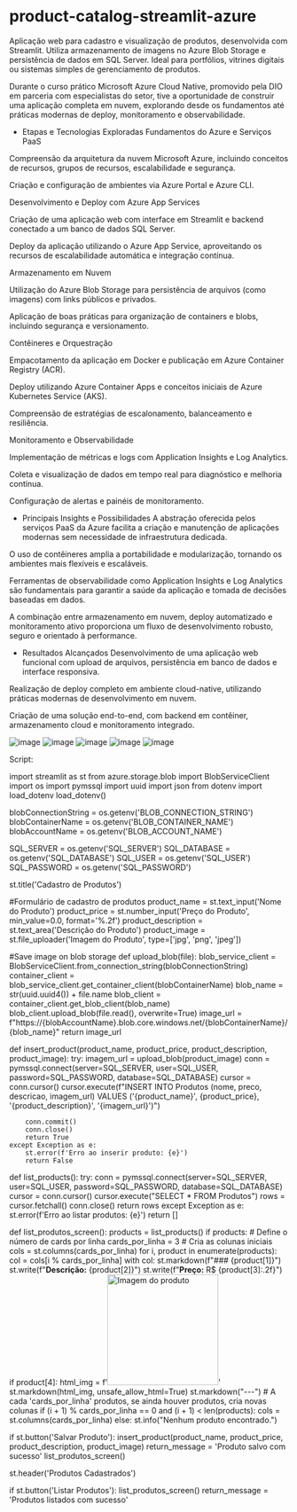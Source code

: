 # product-catalog-streamlit-azure
Aplicação web para cadastro e visualização de produtos, desenvolvida com Streamlit. Utiliza armazenamento de imagens no Azure Blob Storage e persistência de dados em SQL Server. Ideal para portfólios, vitrines digitais ou sistemas simples de gerenciamento de produtos.

Durante o curso prático Microsoft Azure Cloud Native, promovido pela DIO em parceria com especialistas do setor, tive a oportunidade de construir uma aplicação completa em nuvem, explorando desde os fundamentos até práticas modernas de deploy, monitoramento e observabilidade.

- Etapas e Tecnologias Exploradas
Fundamentos do Azure e Serviços PaaS

Compreensão da arquitetura da nuvem Microsoft Azure, incluindo conceitos de recursos, grupos de recursos, escalabilidade e segurança.

Criação e configuração de ambientes via Azure Portal e Azure CLI.

Desenvolvimento e Deploy com Azure App Services

Criação de uma aplicação web com interface em Streamlit e backend conectado a um banco de dados SQL Server.

Deploy da aplicação utilizando o Azure App Service, aproveitando os recursos de escalabilidade automática e integração contínua.

Armazenamento em Nuvem

Utilização do Azure Blob Storage para persistência de arquivos (como imagens) com links públicos e privados.

Aplicação de boas práticas para organização de containers e blobs, incluindo segurança e versionamento.

Contêineres e Orquestração

Empacotamento da aplicação em Docker e publicação em Azure Container Registry (ACR).

Deploy utilizando Azure Container Apps e conceitos iniciais de Azure Kubernetes Service (AKS).

Compreensão de estratégias de escalonamento, balanceamento e resiliência.

Monitoramento e Observabilidade

Implementação de métricas e logs com Application Insights e Log Analytics.

Coleta e visualização de dados em tempo real para diagnóstico e melhoria contínua.

Configuração de alertas e painéis de monitoramento.

- Principais Insights e Possibilidades
A abstração oferecida pelos serviços PaaS da Azure facilita a criação e manutenção de aplicações modernas sem necessidade de infraestrutura dedicada.

O uso de contêineres amplia a portabilidade e modularização, tornando os ambientes mais flexíveis e escaláveis.

Ferramentas de observabilidade como Application Insights e Log Analytics são fundamentais para garantir a saúde da aplicação e tomada de decisões baseadas em dados.

A combinação entre armazenamento em nuvem, deploy automatizado e monitoramento ativo proporciona um fluxo de desenvolvimento robusto, seguro e orientado à performance.

- Resultados Alcançados
Desenvolvimento de uma aplicação web funcional com upload de arquivos, persistência em banco de dados e interface responsiva.

Realização de deploy completo em ambiente cloud-native, utilizando práticas modernas de desenvolvimento em nuvem.

Criação de uma solução end-to-end, com backend em contêiner, armazenamento cloud e monitoramento integrado.

![image](https://github.com/user-attachments/assets/2b8cbddb-bf21-4c1b-a538-d48fe6ae2261)
![image](https://github.com/user-attachments/assets/8277413d-cef5-44e4-9699-059067ebad0a)
![image](https://github.com/user-attachments/assets/2f9ef683-a226-451c-b7b7-83fee108aa15)
![image](https://github.com/user-attachments/assets/4001cea0-8e47-4f1d-bf9f-5b721bd662d5)
![image](https://github.com/user-attachments/assets/b08d1a86-2703-438b-ad04-9b47cb8942a5)

Script:

import streamlit as st
from azure.storage.blob import BlobServiceClient
import os
import pymssql
import uuid
import json
from dotenv import load_dotenv
load_dotenv()

blobConnectionString = os.getenv('BLOB_CONNECTION_STRING')
blobContainerName = os.getenv('BLOB_CONTAINER_NAME')
blobAccountName = os.getenv('BLOB_ACCOUNT_NAME')

SQL_SERVER = os.getenv('SQL_SERVER')
SQL_DATABASE = os.getenv('SQL_DATABASE')
SQL_USER = os.getenv('SQL_USER')
SQL_PASSWORD = os.getenv('SQL_PASSWORD')

st.title('Cadastro de Produtos')

#Formulário de cadastro de produtos
product_name = st.text_input('Nome do Produto')
product_price = st.number_input('Preço do Produto', min_value=0.0, format='%.2f')
product_description = st.text_area('Descrição do Produto')
product_image = st.file_uploader('Imagem do Produto', type=['jpg', 'png', 'jpeg'])

#Save image on blob storage
def upload_blob(file):
    blob_service_client = BlobServiceClient.from_connection_string(blobConnectionString)
    container_client = blob_service_client.get_container_client(blobContainerName)
    blob_name = str(uuid.uuid4()) + file.name
    blob_client = container_client.get_blob_client(blob_name)
    blob_client.upload_blob(file.read(), overwrite=True)
    image_url = f"https://{blobAccountName}.blob.core.windows.net/{blobContainerName}/{blob_name}"
    return image_url

def insert_product(product_name, product_price, product_description, product_image):
    try:
        imagem_url = upload_blob(product_image)
        conn = pymssql.connect(server=SQL_SERVER, user=SQL_USER, password=SQL_PASSWORD, database=SQL_DATABASE)
        cursor = conn.cursor()
        cursor.execute(f"INSERT INTO Produtos (nome, preco, descricao, imagem_url) VALUES ('{product_name}', {product_price}, '{product_description}', '{imagem_url}')")

        conn.commit()
        conn.close()
        return True
    except Exception as e:
        st.error(f'Erro ao inserir produto: {e}')
        return False

def list_products():
        try:
             conn = pymssql.connect(server=SQL_SERVER, user=SQL_USER, password=SQL_PASSWORD, database=SQL_DATABASE)
             cursor = conn.cursor()
             cursor.execute("SELECT * FROM Produtos")
             rows = cursor.fetchall()
             conn.close()
             return rows
        except Exception as e:
             st.error(f'Erro ao listar produtos: {e}')
             return []

def list_produtos_screen():
    products = list_products()
    if products:
        # Define o número de cards por linha
        cards_por_linha = 3
        # Cria as colunas iniciais
        cols = st.columns(cards_por_linha)
        for i, product in enumerate(products):
            col = cols[i % cards_por_linha]
            with col:
                st.markdown(f"### {product[1]}")
                st.write(f"**Descrição:** {product[2]}")
                st.write(f"**Preço:** R$ {product[3]:.2f}")
                if product[4]:
                    html_img = f'<img src="{product[4]}" width="200" height="200" alt="Imagem do produto">'
                    st.markdown(html_img, unsafe_allow_html=True)
                st.markdown("---")
            # A cada 'cards_por_linha' produtos, se ainda houver produtos, cria novas colunas
            if (i + 1) % cards_por_linha == 0 and (i + 1) < len(products):
                cols = st.columns(cards_por_linha)
    else:
        st.info("Nenhum produto encontrado.")   

if st.button('Salvar Produto'):
    insert_product(product_name, product_price, product_description, product_image)
    return_message = 'Produto salvo com sucesso'
    list_produtos_screen()

st.header('Produtos Cadastrados')

if st.button('Listar Produtos'):
    list_produtos_screen()
    return_message = 'Produtos listados com sucesso'




